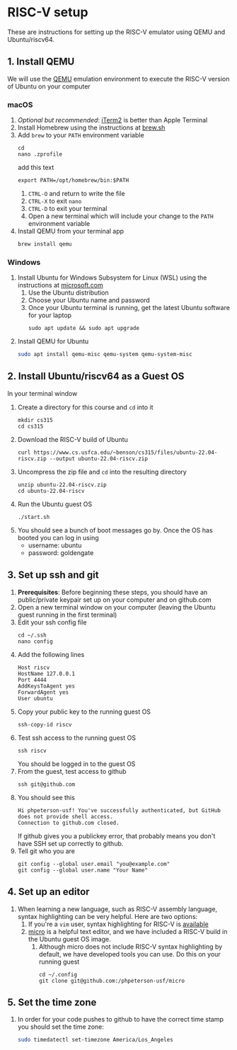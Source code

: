 # RISC-V setup

These are instructions for setting up the RISC-V emulator using QEMU and Ubuntu/riscv64. 

## 1. Install QEMU

We will use the [QEMU](https://www.qemu.org/) emulation environment to execute the RISC-V version of Ubuntu on your computer

### macOS
1. *Optional but recommended*: [iTerm2](https://iterm2.com/) is better than Apple Terminal
1. Install Homebrew using the instructions at [brew.sh](https://brew.sh/)
1. Add `brew` to your `PATH` environment variable
    ```
    cd
    nano .zprofile
    ```
    add this text
    ```
    export PATH=/opt/homebrew/bin:$PATH
    ```
    1. `CTRL-O` and return to write the file
    1. `CTRL-X` to exit `nano`
    1. `CTRL-D` to exit your terminal
    1. Open a new terminal which will include your change to the `PATH` environment variable
1. Install QEMU from your terminal app
    ```sh
    brew install qemu
    ```

### Windows

1. Install Ubuntu for Windows Subsystem for Linux (WSL) using the instructions at [microsoft.com](https://docs.microsoft.com/en-us/windows/wsl/install)
    1. Use the Ubuntu distribution
    1. Choose your Ubuntu name and password
    1. Once your Ubuntu terminal is running, get the latest Ubuntu software for your laptop
        ```
        sudo apt update && sudo apt upgrade
        ```
1. Install QEMU for Ubuntu 
    ```sh
    sudo apt install qemu-misc qemu-system qemu-system-misc
    ```

## 2. Install Ubuntu/riscv64 as a Guest OS

In your terminal window

1. Create a directory for this course and `cd` into it
    ```
    mkdir cs315
    cd cs315
    ```
1. Download the RISC-V build of Ubuntu
    ```
    curl https://www.cs.usfca.edu/~benson/cs315/files/ubuntu-22.04-riscv.zip --output ubuntu-22.04-riscv.zip
    ```
1. Uncompress the zip file and `cd` into the resulting directory
    ```
    unzip ubuntu-22.04-riscv.zip
    cd ubuntu-22.04-riscv
    ```
1. Run the Ubuntu guest OS
    ```
    ./start.sh
    ```
1. You should see a bunch of boot messages go by. Once the OS has booted you can log in using 
    - username: ubuntu
    - password: goldengate

## 3. Set up ssh and git

1. **Prerequisites**: Before beginning these steps, you should have an public/private keypair set up on your computer and on github.com
1. Open a new terminal window on your computer (leaving the Ubuntu guest running in the first terminal)
1. Edit your ssh config file
    ```
    cd ~/.ssh
    nano config
    ```
1. Add the following lines
    ```
    Host riscv
    HostName 127.0.0.1
    Port 4444
    AddKeysToAgent yes
    ForwardAgent yes
    User ubuntu
    ```
1. Copy your public key to the running guest OS
    ```
    ssh-copy-id riscv
    ```
1. Test ssh access to the running guest OS
    ```
    ssh riscv
    ```
    You should be logged in to the guest OS
1. From the guest, test access to github
    ```
    ssh git@github.com
    ```
1. You should see this
    ```
    Hi phpeterson-usf! You've successfully authenticated, but GitHub does not provide shell access.
    Connection to github.com closed.
    ```
    If github gives you a publickey error, that probably means you don't have SSH set up correctly to github.
1. Tell git who you are
    ```
    git config --global user.email "you@example.com"
    git config --global user.name "Your Name"
    ```
## 4. Set up an editor

1. When learning a new language, such as RISC-V assembly language, syntax highlighting can be very helpful. Here are two options:
    1. If you're a `vim` user, syntax highlighting for RISC-V is [available](https://github.com/kylelaker/riscv.vim)
    1. [micro](https://micro-editor.github.io/) is a helpful text editor, and we have included a RISC-V build in the Ubuntu guest OS image. 
        1. Although micro does not include RISC-V syntax highlighting by default, we have developed tools you can use. Do this on your running guest
            ```
            cd ~/.config
            git clone git@github.com:/phpeterson-usf/micro
            ```

## 5. Set the time zone

1. In order for your code pushes to github to have the correct time stamp
you should set the time zone:
    ```sh
    sudo timedatectl set-timezone America/Los_Angeles
    ```